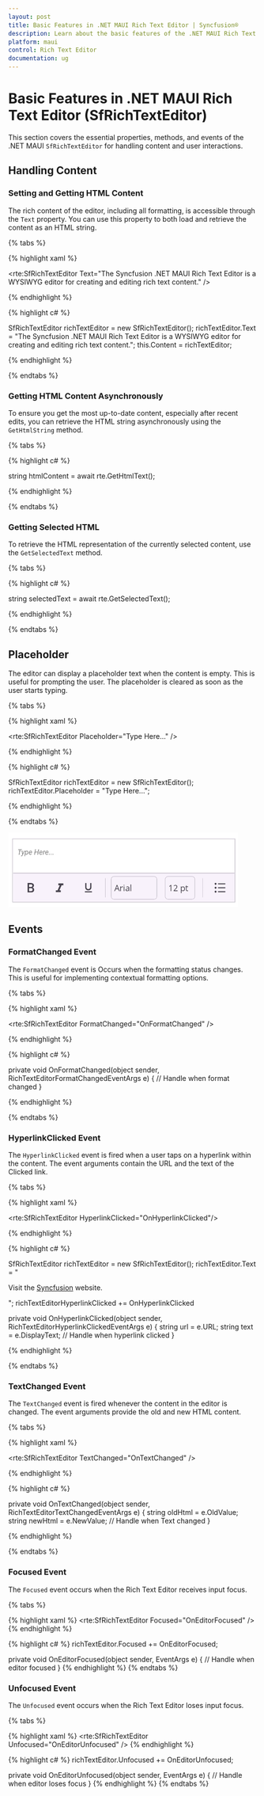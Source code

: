 ```yaml
---
layout: post
title: Basic Features in .NET MAUI Rich Text Editor | Syncfusion®
description: Learn about the basic features of the .NET MAUI Rich Text Editor (SfRichTextEditor) such as handling content, events, and other core functionalities.
platform: maui
control: Rich Text Editor
documentation: ug
---
```


# Basic Features in .NET MAUI Rich Text Editor (SfRichTextEditor)

This section covers the essential properties, methods, and events of the .NET MAUI `SfRichTextEditor` for handling content and user interactions.

## Handling Content

### Setting and Getting HTML Content

The rich content of the editor, including all formatting, is accessible through the `Text` property. You can use this property to both load and retrieve the content as an HTML string.

{% tabs %}

{% highlight xaml %}

<rte:SfRichTextEditor Text="The Syncfusion .NET MAUI Rich Text Editor is a WYSIWYG editor for creating and editing rich text content." />

{% endhighlight %}

{% highlight c# %}

SfRichTextEditor richTextEditor = new SfRichTextEditor();
richTextEditor.Text = "The Syncfusion .NET MAUI Rich Text Editor is a WYSIWYG editor for creating and editing rich text content.";
this.Content = richTextEditor;

{% endhighlight %}

{% endtabs %}

### Getting HTML Content Asynchronously

To ensure you get the most up-to-date content, especially after recent edits, you can retrieve the HTML string asynchronously using the `GetHtmlString` method.

{% tabs %}

{% highlight c# %}

string htmlContent = await rte.GetHtmlText();

{% endhighlight %}

{% endtabs %}


### Getting Selected HTML

To retrieve the HTML representation of the currently selected content, use the `GetSelectedText` method.

{% tabs %}

{% highlight c# %}

string selectedText = await rte.GetSelectedText();

{% endhighlight %}

{% endtabs %}

## Placeholder

The editor can display a placeholder text when the content is empty. This is useful for prompting the user. The placeholder is cleared as soon as the user starts typing.

{% tabs %}

{% highlight xaml %}

<rte:SfRichTextEditor Placeholder="Type Here..." />

{% endhighlight %}

{% highlight c# %}

SfRichTextEditor richTextEditor = new SfRichTextEditor();
richTextEditor.Placeholder = "Type Here...";

{% endhighlight %}

{% endtabs %}

![.NET MAUI Rich Text Editor with Placeholder](images/richtexteditor-placeholder.png)


## Events

### FormatChanged Event

The `FormatChanged` event is Occurs when the formatting status changes. This is useful for implementing contextual formatting options.

{% tabs %}

{% highlight xaml %}

<rte:SfRichTextEditor FormatChanged="OnFormatChanged" />

{% endhighlight %}

{% highlight c# %}

private void OnFormatChanged(object sender, RichTextEditorFormatChangedEventArgs e)
{
    // Handle when format changed
}

{% endhighlight %}

{% endtabs %}

### HyperlinkClicked Event

The `HyperlinkClicked` event is fired when a user taps on a hyperlink within the content. The event arguments contain the URL and the text of the Clicked link.

{% tabs %}

{% highlight xaml %}

<rte:SfRichTextEditor HyperlinkClicked="OnHyperlinkClicked"/>

{% endhighlight %}

{% highlight c# %}

SfRichTextEditor richTextEditor = new SfRichTextEditor();
richTextEditor.Text = "<p>Visit the <a href='https://www.syncfusion.com'>Syncfusion</a> website.</p>";
richTextEditorHyperlinkClicked += OnHyperlinkClicked


private void OnHyperlinkClicked(object sender, RichTextEditorHyperlinkClickedEventArgs e)
{
    string url =  e.URL;
    string text = e.DisplayText;
    // Handle when hyperlink clicked
}

{% endhighlight %}

{% endtabs %}

### TextChanged Event

The `TextChanged` event is fired whenever the content in the editor is changed. The event arguments provide the old and new HTML content.

{% tabs %}

{% highlight xaml %}

<rte:SfRichTextEditor TextChanged="OnTextChanged" />

{% endhighlight %}

{% highlight c# %}

private void OnTextChanged(object sender, RichTextEditorTextChangedEventArgs e)
{
    string oldHtml = e.OldValue;
    string newHtml = e.NewValue;
    // Handle when Text changed
}

{% endhighlight %}

{% endtabs %}


### Focused Event

The `Focused` event occurs when the Rich Text Editor receives input focus.

{% tabs %}

{% highlight xaml %}
<rte:SfRichTextEditor Focused="OnEditorFocused" />
{% endhighlight %}

{% highlight c# %}
richTextEditor.Focused += OnEditorFocused;

private void OnEditorFocused(object sender, EventArgs e)
{
    // Handle when editor focused
}
{% endhighlight %}
{% endtabs %}

### Unfocused Event

The `Unfocused` event occurs when the Rich Text Editor loses input focus.

{% tabs %}

{% highlight xaml %}
<rte:SfRichTextEditor Unfocused="OnEditorUnfocused" />
{% endhighlight %}

{% highlight c# %}
richTextEditor.Unfocused += OnEditorUnfocused;

private void OnEditorUnfocused(object sender, EventArgs e)
{
    // Handle when editor loses focus
}
{% endhighlight %}
{% endtabs %}

